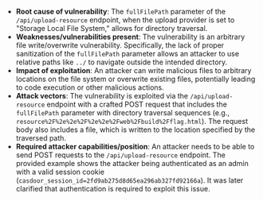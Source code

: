- **Root cause of vulnerability**: The `fullFilePath` parameter of the `/api/upload-resource` endpoint, when the upload provider is set to "Storage Local File System," allows for directory traversal.
- **Weaknesses/vulnerabilities present**: The vulnerability is an arbitrary file write/overwrite vulnerability. Specifically, the lack of proper sanitization of the `fullFilePath` parameter allows an attacker to use relative paths like `../` to navigate outside the intended directory.
- **Impact of exploitation**: An attacker can write malicious files to arbitrary locations on the file system or overwrite existing files, potentially leading to code execution or other malicious actions.
- **Attack vectors**: The vulnerability is exploited via the `/api/upload-resource` endpoint with a crafted POST request that includes the `fullFilePath` parameter with directory traversal sequences (e.g., `resource%2F%2e%2e%2F%2e%2e%2Fweb%2Fbuild%2Fflag.html`). The request body also includes a file, which is written to the location specified by the traversed path.
- **Required attacker capabilities/position**: An attacker needs to be able to send POST requests to the `/api/upload-resource` endpoint. The provided example shows the attacker being authenticated as an admin with a valid session cookie (`casdoor_session_id=2fd9ab275d8d65ea296ab327fd92166a`). It was later clarified that authentication is required to exploit this issue.